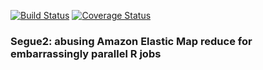 [![Build Status](https://travis-ci.org/zachmayer/segue2.png?branch=master)](https://travis-ci.org/zachmayer/segue2)
[![Coverage Status](https://coveralls.io/repos/zachmayer/segue2/badge.svg)](https://coveralls.io/r/zachmayer/segue2)
### Segue2: abusing Amazon Elastic Map reduce for embarrassingly parallel R jobs